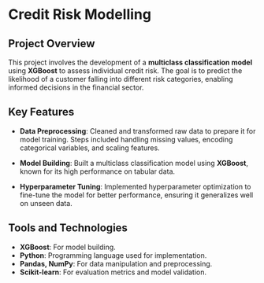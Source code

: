# Credit Risk Modelling

## Project Overview

This project involves the development of a **multiclass classification model** using **XGBoost** to assess individual credit risk. The goal is to predict the likelihood of a customer falling into different risk categories, enabling informed decisions in the financial sector.

## Key Features

- **Data Preprocessing**: Cleaned and transformed raw data to prepare it for model training. Steps included handling missing values, encoding categorical variables, and scaling features.
  
- **Model Building**: Built a multiclass classification model using **XGBoost**, known for its high performance on tabular data.
  
- **Hyperparameter Tuning**: Implemented hyperparameter optimization to fine-tune the model for better performance, ensuring it generalizes well on unseen data.

## Tools and Technologies

- **XGBoost**: For model building.
- **Python**: Programming language used for implementation.
- **Pandas, NumPy**: For data manipulation and preprocessing.
- **Scikit-learn**: For evaluation metrics and model validation.


